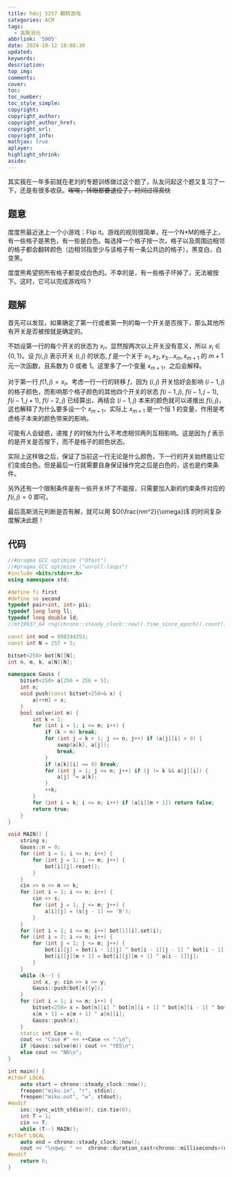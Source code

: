 ```yaml
---
title: hdoj 5257 翻转游戏
categories: ACM
tags:
  - 高斯消元
abbrlink: '5005'
date: 2024-10-12 18:08:30
updated:
keywords:
description:
top_img:
comments:
cover:
toc:
toc_number:
toc_style_simple:
copyright:
copyright_author:
copyright_author_href:
copyright_url:
copyright_info:
mathjax: true
aplayer:
highlight_shrink:
aside:
---
```


其实我在一年多前就在老刘的专题训练做过这个题了，队友问起这个题又复习了一下，还是有很多收获。~~唉唉，转眼都要退役了，时间过得真快~~

## 题意
度度熊最近迷上一个小游戏：Flip it。游戏的规则很简单，在一个N*M的格子上，有一些格子是黑色，有一些是白色。每选择一个格子按一次，格子以及周围边相邻的格子都会翻转颜色（边相邻指至少与该格子有一条公共边的格子），黑变白，白变黑。

度度熊希望把所有格子都变成白色的。不幸的是，有一些格子坏掉了，无法被按下。这时，它可以完成游戏吗？

## 题解
首先可以发现，如果确定了第一行或者第一列的每一个开关是否按下，那么其他所有开关是否被按就是确定的。  

不妨设第一行的每个开关的状态为 $x_i$，显然按两次以上开关没有意义，所以 $x_i \in \{0, 1\}$。设 $f(i, j)$ 表示开关 $(i,j)$ 的状态, $f$ 是一个关于 $x_1,x_2,x_3\dots x_m,x_{m+1}$ 的 $m+1$ 元一次函数，且系数为 $0$ 或者 $1$。这里多了一个变量 $x_{m+1}$，之后会解释。  

对于第一行 $f(1,j)=x_i$。考虑一行一行的转移 $f$，因为 $(i, j)$ 开关恰好会影响 $(i-1,j)$ 的格子颜色，而影响那个格子颜色的其他四个开关的状态 $f(i-1,j)$, $f(i-1,j-1)$, $f(i-1,j+1)$, $f(i-2,j)$ 已经算出，再结合 $(i-1,j)$ 本来的颜色就可以递推出 $f(i,j)$，这也解释了为什么要多设一个 $x_{m+1}$，实际上 $x_{m+1}$ 是一个恒 $1$ 的变量，作用是考虑格子本来的颜色带来的影响。  

可能有人会疑惑，递推 $f$ 的时候为什么不考虑相邻两列互相影响。这是因为 $f$ 表示的是开关是否按下，而不是格子的颜色状态。  

实际上这样做之后，保证了当前这一行无论是什么颜色，下一行的开关始终能让它们变成白色。但是最后一行就需要自身保证操作完之后是白色的，这也是约束条件。  

另外还有一个限制条件是有一些开关坏了不能按，只需要加入新的约束条件对应的 $f(i,j)=0$ 即可。  

最后高斯消元判断是否有解，就可以用 $O(\frac{nm^2}{\omega})$ 的时间复杂度解决此题！

## 代码
```cpp
//#pragma GCC optimize ("Ofast")
//#pragma GCC optimize ("unroll-loops")
#include <bits/stdc++.h>
using namespace std;

#define fi first
#define se second
typedef pair<int, int> pii;
typedef long long ll;
typedef long double ld;
//mt19937_64 rng(chrono::steady_clock::now().time_since_epoch().count());

const int mod = 998244353;
const int N = 257 + 5;

bitset<258> bot[N][N];
int n, m, k, a[N][N];

namespace Gauss {
    bitset<258> a[256 + 256 + 5];
    int n;
    void push(const bitset<258>& x) {
        a[++n] = x;
    }
    bool solve(int m) {
        int k = 1;
        for (int i = 1; i <= m; i++) {
            if (k > n) break;
            for (int j = k + 1; j <= n; j++) if (a[j][i] > 0) {
                swap(a[k], a[j]);
                break;
            }
            if (a[k][i] == 0) break;
            for (int j = 1; j <= n; j++) if (j != k && a[j][i]) {
                a[j] ^= a[k];
            }
            ++k;
        }
        for (int i = k; i <= n; i++) if (a[i][m + 1]) return false;
        return true;
    }
}

void MAIN() {
    string s;
    Gauss::n = 0;
    for (int i = 1; i <= n; i++) {
        for (int j = 1; j <= m; j++) {
            bot[i][j].reset();
        }
    }
    cin >> n >> m >> k;
    for (int i = 1; i <= n; i++) {
        cin >> s;
        for (int j = 1; j <= m; j++) {
            a[i][j] = (s[j - 1] == 'B');
        }
    }
    for (int i = 1; i <= m; i++) bot[1][i].set(i);
    for (int i = 2; i <= n; i++) {
        for (int j = 1; j <= m; j++) {
            bot[i][j] = bot[i - 1][j] ^ bot[i - 1][j - 1] ^ bot[i - 1][j + 1] ^ bot[i - 2][j];
            bot[i][j][m + 1] = bot[i][j][m + 1] ^ a[i - 1][j];
        }
    }
    while (k--) {
        int x, y; cin >> x >> y;
        Gauss::push(bot[x][y]);
    }
    for (int i = 1; i <= m; i++) {
        bitset<258> x = bot[n][i] ^ bot[n][i + 1] ^ bot[n][i - 1] ^ bot[n - 1][i];
        x[m + 1] = x[m + 1] ^ a[n][i];
        Gauss::push(x);
    }
    static int Case = 0;
    cout << "Case #" << ++Case << ":\n";
    if (Gauss::solve(m)) cout << "YES\n";
    else cout << "NO\n";
}

int main() {
#ifdef LOCAL
    auto start = chrono::steady_clock::now();
    freopen("miku.in", "r", stdin);
    freopen("miku.out", "w", stdout);
#endif
    ios::sync_with_stdio(0); cin.tie(0);
    int T = 1;
    cin >> T;
    while (T--) MAIN();
#ifdef LOCAL
    auto end = chrono::steady_clock::now();
    cout << "\nqwq: " <<  chrono::duration_cast<chrono::milliseconds>(end - start).count() << "ms\n";
#endif
    return 0;
}
```